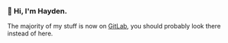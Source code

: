 ### 👋 Hi, I'm Hayden.

The majority of my stuff is now on [GitLab](https://gitlab.com/htbrown), you should probably look there instead of here.
